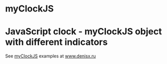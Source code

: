 myClockJS
========

# JavaScript clock - myClockJS object with different indicators #

See <a href="http://www.denisx.ru/myclockjs">myClockJS</a> examples at www.denisx.ru
